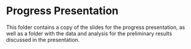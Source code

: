 # Progress Presentation
This folder contains a copy of the slides for the progress presentation, as well as a folder with the data and analysis for the preliminary results discussed in the presentation.
